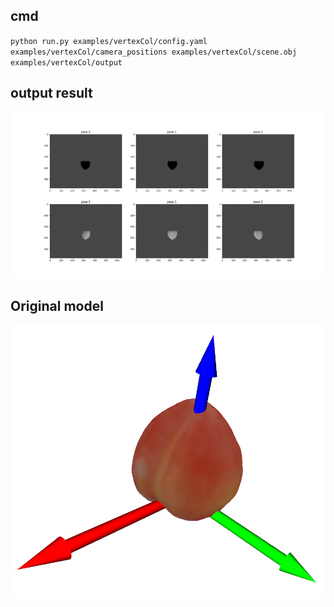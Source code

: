 ## cmd
`python run.py examples/vertexCol/config.yaml examples/vertexCol/camera_positions examples/vertexCol/scene.obj examples/vertexCol/output`

## output result
![output](https://raw.githubusercontent.com/ljs7619480/BlenderProc/vertexCol/examples/vertexCol/output.png)

## Original model
![orig_model](https://raw.githubusercontent.com/ljs7619480/BlenderProc/vertexCol/examples/vertexCol/orig_model.png)
